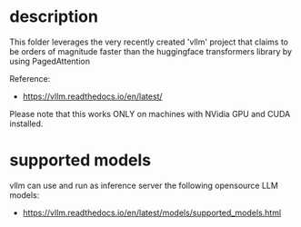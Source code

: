 # description
This folder leverages the very recently created 'vllm' project that claims to be orders of magnitude faster than the huggingface transformers library by using PagedAttention

Reference:
- https://vllm.readthedocs.io/en/latest/

Please note that this works ONLY on machines with NVidia GPU and CUDA installed.

# supported models
vllm can use and run as inference server the following opensource LLM models:

- https://vllm.readthedocs.io/en/latest/models/supported_models.html
